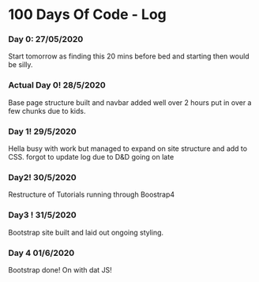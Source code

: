 # 100 Days Of Code - Log

### Day 0: 27/05/2020

  Start tomorrow as finding this 20 mins before bed and starting then would be silly.
  
### Actual Day 0! 28/5/2020
  
  Base page structure built and navbar added well over 2 hours put in over a few chunks due to kids.   
  
### Day 1! 29/5/2020

Hella busy with work but managed to expand on site structure and add to CSS.
forgot to update log  due to D&D going on late

  
### Day2! 30/5/2020

Restructure of Tutorials running through Boostrap4 

### Day3 ! 31/5/2020 

Bootstrap site built and laid out ongoing styling. 

### Day 4 01/6/2020

Bootstrap done! On with dat JS! 
